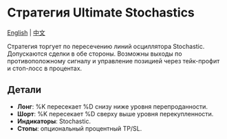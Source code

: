 # Стратегия Ultimate Stochastics
[English](README.md) | [中文](README_cn.md)

Стратегия торгует по пересечению линий осциллятора Stochastic. Допускаются сделки в обе стороны. Возможны выходы по противоположному сигналу и управление позицией через тейк-профит и стоп-лосс в процентах.

## Детали

- **Лонг**: %K пересекает %D снизу ниже уровня перепроданности.
- **Шорт**: %K пересекает %D сверху выше уровня перекупленности.
- **Индикаторы**: Stochastic.
- **Стопы**: опциональный процентный TP/SL.
